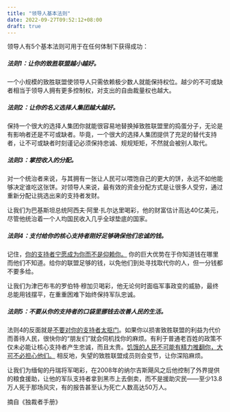 ```yaml
---
title: "领导人基本法则"
date: 2022-09-27T09:52:12+08:00
draft: true
---
```


领导人有5个基本法则可用于在任何体制下获得成功：

##### 法则1：让你的致胜联盟越小越好。

一个小规模的致胜联盟使领导人只需依赖极少数人就能保持权位。越少的不可或缺者相当于领导人拥有更多控制权，对支出的自由裁量权也越大。


##### 法则2：让你的名义选择人集团越大越好。

保持一个很大的选择人集团你就能很容易地替换掉致胜联盟里的捣蛋分子，无论是有影响者还是不可或缺者。毕竟，一个很大的选择人集团提供了充足的替代支持者，让不可或缺者时刻谨记必须保持忠诚、规规矩矩，不然就会被别人取代。


##### 法则3：掌控收入的分配。

对一个统治者来说，与其拥有一张让人民可以喂饱自己的更大的饼，永远不如他能够决定谁吃这张饼。对领导人来说，最有效的资金分配方式是让很多人受穷，通过重新分配让挑选出来的支持者发财。

让我们为巴基斯坦总统阿西夫·阿里·扎尔达里喝彩，他的财富估计高达40亿美元，尽管他统治着一个人均国民收入几乎全球垫底的国家。

##### 法则4：支付给你的核心支持者刚好足够确保他们忠诚的钱。

记住，[你的支持者宁愿成为你而不是仰赖你。]() 你的巨大优势在于你知道钱在哪里而他们不知道。给你的联盟足够的钱，以免他们到处寻找取代你的人，但一分钱都不要多给。

让我们为津巴布韦的罗伯特·穆加贝喝彩，他无论何时面临军事政变的威胁，最终总能用钱摆平，在重重困难下始终保持军队忠诚。

##### 法则5：不要从你的支持者的口袋里挪钱去改善人民的生活。

法则4的反面就是[不要对你的支持者太抠门]()。如果你以损害致胜联盟的利益为代价而善待人民，很快你的“朋友们”就会伺机找你的麻烦。有利于普通老百姓的政策不仅未必能让核心支持者产生忠诚，而且太贵。[饥饿的人民不可能有精力推翻你，大可不必担心他们。]() 相反地，失望的致胜联盟成员则会变节，让你深陷麻烦。

让我们为缅甸的丹瑞将军喝彩，在2008年的纳尔吉斯飓风之后他控制了外界提供的粮食援助，让他的军队支持者拿到黑市上去倒卖，而不是援助灾民——至少13.8万人死于那场风灾，有的报告甚至认为死亡人数高达50万人。

摘自《独裁者手册》